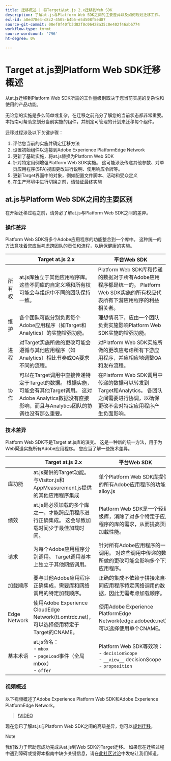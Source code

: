 ```yaml
---
title: 迁移概述 | 将Target从at.js 2.x迁移到Web SDK
description: 了解at.js与Platform Web SDK之间的主要差异以及如何规划迁移工作。
exl-id: a8ed78e4-c8c2-4505-b4b5-e5d508f5ed87
source-git-commit: 00ef0f40fb3d82f0c06428a35c0e402f46ab6774
workflow-type: tm+mt
source-wordcount: '796'
ht-degree: 0%

---
```


# Target at.js到Platform Web SDK迁移概述

从at.js迁移到Platform Web SDK所需的工作量级别取决于您当前实施的复杂性和使用的产品功能。

无论您的实施是多么简单或复杂，在迁移之前充分了解您的当前状态都非常重要。 本指南可帮助您划分当前实施的组件，并制定可管理的计划来迁移每个组件。

迁移过程涉及以下关键步骤：

1. 评估您当前的实施并确定迁移方法
1. 设置初始组件以连接到Adobe Experience PlatformEdge Network
1. 更新了基础实施，将at.js替换为Platform Web SDK
1. 针对特定用例增强Platform Web SDK实施。 这可能涉及传递其他参数、对单页应用程序(SPA)视图更改进行说明、使用响应令牌等。
1. 更新Target界面中的对象，例如配置文件脚本、活动和受众定义
1. 在生产环境中进行切换之前，请验证最终实施

## at.js与Platform Web SDK之间的主要区别

在开始迁移过程之前，请务必了解at.js与Platform Web SDK之间的差异。

### 操作差异

Platform Web SDK将多个Adobe应用程序的功能整合到一个库中。 这种统一的方法意味着您应当考虑跨团队的责任和流程，以确保健康的实施。

| | Target at.js 2.x | 平台Web SDK |
|---|---|---|
| 所有权 | at.js库独立于其他应用程序库。 这些不同库的自定义项和所有权可能会与组织中不同的团队保持一致。 | Platform Web SDK库和传递的数据对于所有Adobe应用程序都是统一的。 Platform Web SDK实施的所有权应代表所有下游应用程序的利益相关者。 |
| 维护 | 各个团队可能分别负责每个Adobe应用程序（如Target和Analytics）的实施增强功能。 | 理想情况下，应由一个团队负责实施影响Platform Web SDK实施的增强功能。 |
| 进程 | 对Target实施所做的更改可能会遵循与其他应用程序（如Analytics）相比节奏或QA要求不同的流程。 | 对Platform Web SDK实施所做的更改应考虑所有下游应用程序，并应相应地调整QA和发布流程。 |
| 协作 | 可以在Target调用中直接传递特定于Target的数据。 根据实施，可能会有其他Target调用。 这对Adobe Analytics数据没有直接影响，而且与Analytics团队的协调也没有那么重要。 | 在Platform Web SDK调用中传递的数据可以转发到Target和Analytics。 各团队之间需要进行协调，以确保更改不会对特定应用程序产生负面影响。 |

### 技术差异

Platform Web SDK不是Target at.js库的演变。 这是一种新的统一方法，用于为Web渠道实施所有Adobe应用程序。 您应当了解一些技术差异。

| | Target at.js 2.x | 平台Web SDK |
|---|---|---|
| 库功能 | at.js提供的Target功能。 与Visitor.js和AppMeasurement.js提供的其他应用程序集成 | 单个Platform Web SDK库提供的所有Adobe应用程序的功能：alloy.js |
| 绩效 | at.js是必须加载的多个库之一，才能跨应用程序进行正确集成。 这会导致加载时间少于最佳加载时间。 | Platform Web SDK是一个轻量级库，消除了对多个特定于应用程序的库的需求，从而提高页面加载性能。 |
| 请求 | 为每个Adobe应用程序分别调用。 Target调用基本上独立于其他网络调用。 | 针对所有Adobe应用程序的一次调用。 对这些调用中传递的数据所做的更改可能会影响多个下游应用程序。 |
| 加载顺序 | 要与其他Adobe应用程序正确集成，需要库和网络调用的特定加载顺序。 | 正确的集成不依赖于拼接来自不同应用程序特定网络调用的数据，因此无需考虑加载顺序。 |
| Edge Network | 使用Adobe Experience CloudEdge Network(tt.omtrdc.net)，可以选择使用特定于Target的CNAME。 | 使用Adobe Experience PlatformEdge Network(edge.adobedc.net)，可以选择使用单个CNAME。 |
| 基本术语 | at.js命名： <br> - `mbox` <br> - `pageLoad`事件（全局mbox） <br> - `offer` | Platform Web SDK等效项： <br> - `decisionScope` <br> - `__view__` decisionScope <br> - `proposition` |

### 视频概述

以下视频概述了Adobe Experience Platform Web SDK和Adobe Experience PlatformEdge Network。

>[!VIDEO](https://video.tv.adobe.com/v/34141/?learn=on)

现在您已了解at.js与Platform Web SDK之间的高级差异，您可以[规划迁移](plan-migration.md)。

>[!NOTE]
>
>我们致力于帮助您成功完成从at.js到Web SDK的Target迁移。 如果您在迁移过程中遇到障碍或觉得本指南中缺少关键信息，请在[此社区讨论](https://experienceleaguecommunities.adobe.com/t5/adobe-experience-platform-data/tutorial-discussion-migrate-target-from-at-js-to-web-sdk/m-p/575587#M463)中发帖让我们知道。
